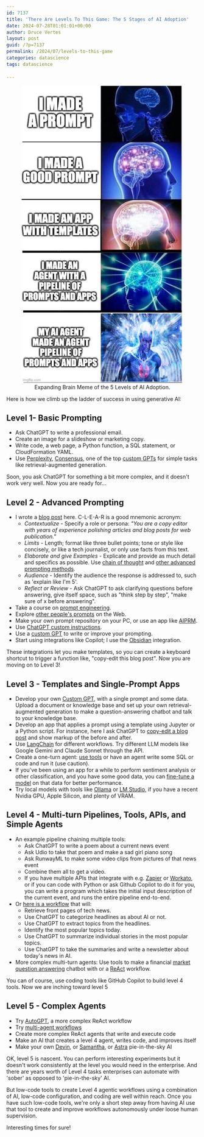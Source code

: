 ```yaml
---
id: 7137
title: 'There Are Levels To This Game: The 5 Stages of AI Adoption'
date: 2024-07-28T01:01:01+00:00
author: Druce Vertes
layout: post
guid: /?p=7137
permalink: /2024/07/levels-to-this-game
categories: datascience
tags: datascience

---
```

<figure>
  <img
  src="/assets/2024/5levels-of-ai.jpg"
  alt="Expanding Brain Meme of the 5 Levels of AI Adoption.">
  <figcaption style="text-align: center;">
  Expanding Brain Meme of the 5 Levels of AI Adoption.
  </figcaption>
</figure>

<!--more-->

Here is how we climb up the ladder of success in using generative AI:

## Level 1- Basic Prompting

- Ask ChatGPT to write a professional email.
- Create an image for a slideshow or marketing copy.
- Write code, a web page, a Python function, a SQL statement, or CloudFormation YAML.
- Use [Perplexity](https://www.perplexity.ai/), [Consensus](https://consensus.app/), one of the top [custom GPTs](https://gptstore.ai/) for simple tasks like retrieval-augmented generation.

Soon, you ask ChatGPT for something a bit more complex, and it doesn't work very well. Now you are ready for…

## Level 2 - Advanced Prompting
- I wrote a [blog post](https://druce.ai/2024/01/prompting) here. C-L-E-A-R is a good mnemonic acronym:
	- *Contextualize* - Specify a role or persona: *"You are a copy editor with years of experience polishing articles and blog posts for web publication."*
	- *Limits* - Length; format like three bullet points; tone or style like concisely, or like a tech journalist, or only use facts from this text.
	- *Elaborate and give Examples* - Explicate and provide as much detail and specifics as possible. Use [chain of thought](https://www.promptingguide.ai/techniques/cot) and [other advanced prompting methods](https://arxiv.org/abs/2407.12994).
	- *Audience* - Identify the audience the response is addressed to, such as 'explain like I'm 5'.
	- *Reflect or Review* - Ask ChatGPT to ask clarifying questions before answering, give itself space, such as "think step by step", "make sure of x before answering".
- Take a course on [prompt engineering](https://www.deeplearning.ai/short-courses/chatgpt-prompt-engineering-for-developers/).
- Explore [other people's prompts](https://github.com/f/awesome-chatgpt-prompts) on the Web.
- Make your own prompt repository on your PC, or use an app like [AIPRM](https://www.aiprm.com/).
- Use [ChatGPT custom instructions](https://openai.com/index/custom-instructions-for-chatgpt/).
- Use a [custom GPT](https://gptstore.ai/gpts?lang=&q=prompt) to write or improve your prompting.
- Start using integrations like Copilot; I use the [Obsidian](https://github.com/logancyang/obsidian-copilot) integration.

These integrations let you make templates, so you can create a keyboard shortcut to trigger a function like, "copy-edit this blog post". Now you are moving on to Level 3!

## Level 3 - Templates and Single-Prompt Apps

- Develop your own [Custom GPT](https://help.openai.com/en/articles/8554397-creating-a-gpt), with a single prompt and some data. Upload a document or knowledge base and set up your own retrieval-augmented generation to make a question-answering chatbot and talk to your knowledge base.
- Develop an app that applies a prompt using a template using Jupyter or a Python script. For instance, here I ask ChatGPT to [copy-edit a blog post](https://github.com/druce/AInewsbot/blob/main/CopyEdit.ipynb) and show markup of the before and after. 
- Use [LangChain](https://python.langchain.com/v0.1/docs/use_cases/) for different workflows. Try different LLM models like Google Gemini and Claude Sonnet through the API.
- Create a one-turn agent: [use tools](https://python.langchain.com/v0.1/docs/use_cases/tool_use/) or have an agent write some SQL or code and run it (use caution). 
- If you've been using an app for a while to perform sentiment analysis or other classification, and you have some good data, you can [fine-tune a model](https://platform.openai.com/docs/guides/fine-tuning) on that data for better performance.
- Try local models with tools like [Ollama](https://ollama.com/) or [LM Studio](https://lmstudio.ai/), if you have a recent Nvidia GPU, Apple Silicon, and plenty of VRAM.

## Level 4 - Multi-turn Pipelines, Tools,  APIs, and Simple Agents
- An example pipeline chaining multiple tools:
	- Ask ChatGPT to write a poem about a current news event
	- Ask Udio to take that poem and make a sad girl piano song
	- Ask RunwayML to make some video clips from pictures of that news event
	- Combine them all to get a video.
    - If you have multiple APIs that integrate with e.g. [Zapier](https://zapier.com/) or [Workato](https://www.workato.com/), or if you can code with Python or ask Github Copilot to do it for you, you can write a program which takes the initial input description of the current event, and runs the entire pipeline end-to-end.
- Or [here is a workflow](https://github.com/druce/AInewsbot/blob/main/AInewsbot_langgraph.ipynb) that will:
	- Retrieve front pages of tech news.
	- Use ChatGPT to categorize headlines as about AI or not.
	- Use ChatGPT to extract topics from the headlines.
	- Identify the most popular topics today.
	- Use ChatGPT to summarize individual stories in the most popular topics.
	- Use ChatGPT to take the summaries and write a newsletter about today's news in AI.
- More complex multi-turn agents: Use tools to make a financial [market question answering](https://www.youtube.com/watch?v=zOOP7DBiwzs) chatbot with or a [ReAct](https://til.simonwillison.net/llms/python-react-pattern) workflow.

You can of course, use coding tools like GitHub Copilot to build level 4 tools. Now we are inching toward level 5

## Level 5 - Complex Agents
- Try [AutoGPT](https://news.agpt.co/), a more complex ReAct workflow
- Try [multi-agent workflows](https://www.microsoft.com/en-us/research/publication/autogen-enabling-next-gen-llm-applications-via-multi-agent-conversation-framework/)
- Create more complex ReAct agents that write and execute code
- Make an AI that creates a level 4 agent, writes code, and improves itself
- Make your own [Devin](https://github.com/OpenDevin/OpenDevin), or [Samantha](https://www.youtube.com/watch?v=vgYi3Wr7v_g), or [Astra](https://deepmind.google/technologies/gemini/project-astra/) pie-in-the-sky AI

OK, level 5 is nascent. You can perform interesting experiments but it doesn't work consistently at the level you would need in the enterprise. And there are years worth of Level 4 tasks enterprises can automate with 'sober' as opposed to 'pie-in-the-sky' AI.

But low-code tools to create Level 4 agentic workflows using a combination of AI, low-code configuration, and coding are well within reach. Once you have such low-code tools, we're only a short step away from having AI use that tool to create and improve workflows autonomously under loose human supervision.

Interesting times for sure!
